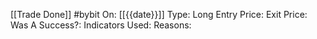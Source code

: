 [[Trade Done]] 
#bybit
On: [[{{date}}]]
Type: Long
Entry Price:
Exit Price:
Was A Success?: 
Indicators Used:
Reasons: